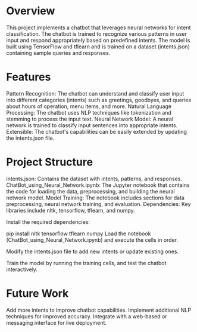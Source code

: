 # Overview
This project implements a chatbot that leverages neural networks for intent classification. The chatbot is trained to recognize various patterns in user input and respond appropriately based on predefined intents. The model is built using TensorFlow and tflearn and is trained on a dataset (intents.json) containing sample queries and responses.

# Features
Pattern Recognition: The chatbot can understand and classify user input into different categories (intents) such as greetings, goodbyes, and queries about hours of operation, menu items, and more.
Natural Language Processing: The chatbot uses NLP techniques like tokenization and stemming to process the input text.
Neural Network Model: A neural network is trained to classify input sentences into appropriate intents.
Extensible: The chatbot's capabilities can be easily extended by updating the intents.json file.
# Project Structure
intents.json: Contains the dataset with intents, patterns, and responses.
ChatBot_using_Neural_Network.ipynb: The Jupyter notebook that contains the code for loading the data, preprocessing, and building the neural network model.
Model Training: The notebook includes sections for data preprocessing, neural network training, and evaluation.
Dependencies: Key libraries include nltk, tensorflow, tflearn, and numpy.

Install the required dependencies:

pip install nltk tensorflow tflearn numpy
Load the notebook (ChatBot_using_Neural_Network.ipynb) and execute the cells in order.

Modify the intents.json file to add new intents or update existing ones.

Train the model by running the training cells, and test the chatbot interactively.

# Future Work
Add more intents to improve chatbot capabilities.
Implement additional NLP techniques for improved accuracy.
Integrate with a web-based or messaging interface for live deployment.
